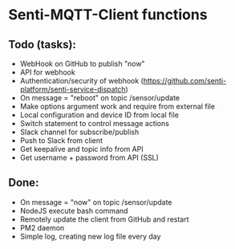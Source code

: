 # Senti-MQTT-Client functions

## Todo (tasks):
- WebHook on GitHub to publish "now"
- API for webhook
- Authentication/security of webhook (https://github.com/senti-platform/senti-service-dispatch)
- On message = "reboot" on topic /sensor/update
- Make options argument work and require from external file
- Local configuration and device ID from local file
- Switch statement to control message actions 
- Slack channel for subscribe/publish
- Push to Slack from client
- Get keepalive and topic info from API
- Get username + password from API (SSL)

## Done:
- On message = "now" on topic /sensor/update
- NodeJS execute bash command
- Remotely update the client from GitHub and restart
- PM2 daemon 
- Simple log, creating new log file every day


